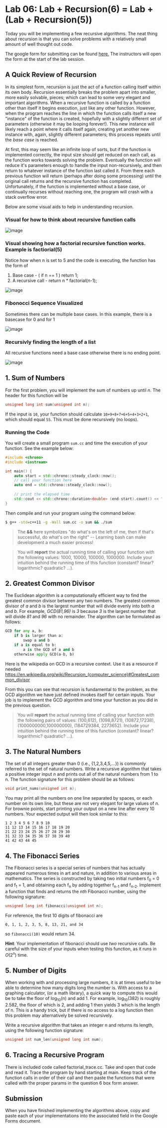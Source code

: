 # Lab 06: Lab + Recursion(6) = Lab + (Lab + Recursion(5))

Today you will be implementing a few recursive algorithms. The neat thing about recursion is that you can solve problems with a relatively small amount of well thought out code. 

The google form for submitting can be found [here.](https://goo.gl/forms/8ouzJARdNmOrgV1K3) The instructors will open the form at the start of the lab session.

## A Quick Review of Recursion

In its simplest form, recursion is just the act of a function calling itself within its own body. Recursion essentially breaks the problem apart into smaller, more easily solvable, pieces; which can lead to some very elegant and important algorithms. When a recursive function is called by a function other than itself it begins execution, just like any other function. However, when the program reaches the line in which the function calls itself a new "instance" of the function is created, hopefully with a slightly different set of parameters (otherwise it may be looping forever!). This new instance will likely reach a point where it calls itself again, creating yet another new instance with, again, slightly different parameters; this process repeats until the *base case* is reached. 

At first, this may seem like an infinite loop of sorts, but if the function is implemented correctly, the input size should get reduced on each call, as the function works towards solving the problem. Eventually the function will reduce it's parameters enough to handle the input non-recursively, and then return to whatever instance of the function last called it. From there each previous function will return (perhaps after doing some processing) until the original call returns and the recursive function has completed. Unfortunately, if the function is implemented without a base case, or continually recurses without reaching one, the program will crash with a stack overflow error.

Below are some visual aids to help in understanding recursion.


### Visual for how to think about recursive function calls
![image](https://i.imgur.com/Z5eeHrE.png)


### Visual showing how a factorial recursive function works. Example is factiorial(5)

Notice how when n is set to 5 and the code is executing, the function has the form of 
1. Base case - ( if n == 1 ) return 1;
2. A recursive call - return n * factorial(n-1);

![image](https://i.imgur.com/HAgjJlu.gif)

### Fibonocci Sequence Visualized

Sometimes there can be multiple base cases.
In this example, there is a basecase for 0 and for 1

![image](https://i.imgur.com/rbAZFhN.gif)

### Recursivly finding the length of a list

All recursive functions need a base case otherwise there is no ending point.

![image](https://i.imgur.com/ByMc0mX.gif)


## 1. Sum of Numbers

For the first problem, you will implement the sum of numbers up until _n_. The header for this function will be

```c++
unsigned long int sum(unsigned int n);
```

If the input is `10`, your function should calculate `10+9+8+7+6+5+4+3+2+1`, which should equal `55`.  This must be done recursively (no loops).

### Running the Code

You will create a small program `sum.cc` and time the execution of your function.  See the example below:

```c++
#include <chrono>
#include <iostream>

int main() {
    auto start = std::chrono::steady_clock::now();
    // call your function here
    auto end = std::chrono::steady_clock::now();
    
    // print the elapsed time
    std::cout << std::chrono::duration<double> (end-start).count() << " seconds" << std::endl;
}
```

Then compile and run your program using the command below:
```bash
$ g++ -std=c++11 -g -Wall sum.cc -o sum && ./sum
```
> The **&&** here symbolizes "do what's on the left of me, then if that's successful, do what's on the right" -- Learning bash can make development a much easier process! 

> You will **report** the actual running time of calling your function with the following values: 1000, 10000, 100000, 1000000.  Include your intuition behind the running time of this function (constant? linear? logarithmic? quadratic? ...).


## 2. Greatest Common Divisor

The Euclidean algorithm is a computationally efficient way to find the greatest common divisor between any two numbers.
The greatest common divisor of _a_ and _b_ is the largest number that will divide evenly into both _a_ and _b_.
For example, _GCD(81,96)_ is _3_ because _3_ is the largest number that will divide _81_ and _96_ with no remainder.  The algorithm can be formulated as follows:

```python
GCD for any a, b:
    if b is larger than a:
        swap a and b
    if a is equal to b:
        a is the GCD of a and b
    otherwise apply GCD(a-b, b)
```
Here is the wikipedia on GCD in a recursive context. Use it as a resource if needed https://en.wikipedia.org/wiki/Recursion_(computer_science)#Greatest_common_divisor


From this you can see that recursion is fundamental to the problem, as the GCD algorithm we have just defined invokes itself for certain inputs.  Your job is to implement the GCD algorithm and time your function as you did in the previous question.

> You will **report** the actual running time of calling your function with the following pairs of values: (100,612), (1098,8721), (10872,17238), (1000000000,100000000), (184729384, 2273652).  Include your intuition behind the running time of this function (constant? linear? logarithmic? quadratic? ...).


## 3. The Natural Numbers

The set of all integers greater than 0 (i.e., {1,2,3,4,5,...}) is commonly referred to the set of natural numbers. Write a recursive algorithm that takes a positive integer input _n_ and prints out all of the natural numbers from 1 to n. The function signature for this problem should be as follows:

```C++
void print_nums(unsigned int n);
```

You may print all the numbers on one line separated by spaces, or each number on its own line, but these are not very elegant for large values of _n_. For brownie points, start printing your output on a new line after every 10 numbers. Your expected output will then look similar to this:

```
1 2 3 4 5 6 7 8 9 10 
11 12 13 14 15 16 17 18 19 20 
21 22 23 24 25 26 27 28 29 30 
31 32 33 34 35 36 37 38 39 40 
41 42 43 44 45 
```


## 4. The Fibonacci Series

The Fibonacci series is a special series of numbers that has actually appeared numerous times in art and nature, in addition to various areas in mathematics. The series is constructed by taking two initial numbers f<sub>0</sub> = 0 and f<sub>1</sub> = 1, and obtaining each f<sub>n</sub> by adding together f<sub>n-1</sub> and f<sub>n-2</sub>. Implement a function that finds and returns the _nth_ Fibonacci number, using the following signature:

```C++
unsigned long int fibonacci(unsigned int n);
```

For reference, the first 10 digits of fibonacci are

    0, 1, 1, 2, 3, 5, 8, 13, 21, and 34
    
so `fibonacci(10)` would return 34.

**Hint**: Your implementation of fibonacci should use _two_ recursive calls. Be careful with the size of your inputs when testing this function, as it runs in _O_(2<sup>n</sup>) time.
 
## 5. Number of Digits

When working with and processing large numbers, it is at times useful to be able to determine how many digits long the number is. With access to a graphing calculator, (or a math library), a quick way to compute this would be to take the floor of log<sub>10</sub>(n) and add 1. For example, log<sub>10</sub>(382) is roughly 2.582, the floor of which is 2, and adding 1 then yields 3 which is the length of n. This is a handy trick, but if there is no access to a log function then this problem may alternatively be solved recursively.

Write a recursive algorithm that takes an integer n and returns its length, using the following function signature:

```C++
unsigned int num_len(unsigned long int num);
```

## 6. Tracing a Recursive Program

There is included code called factorial_trace.cc. Take and open that code and read it. Trace the program by hand starting at main. Keep track of the function calls in order of their call and then paste the functions that were called with the proper params in the question 6 box form answer.


## Submission

When you have finished implementing the algorithms above, copy and paste each of your implementations into the associated field in the Google Forms document.
